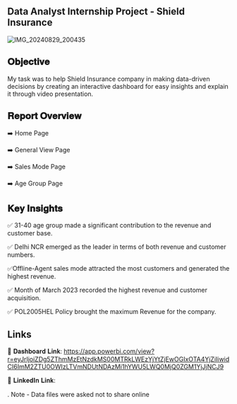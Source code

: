 
##  Data Analyst Internship Project - Shield Insurance
![IMG_20240829_200435](https://github.com/user-attachments/assets/6cd5b8c6-3a1a-439e-a6ec-6739b599636c)
## 𝐎𝐛𝐣𝐞𝐜𝐭𝐢𝐯𝐞
My task was to help Shield Insurance company in making data-driven decisions by creating an interactive dashboard for easy insights and explain it through video presentation.
## 𝐑𝐞𝐩𝐨𝐫𝐭 𝐎𝐯𝐞𝐫𝐯𝐢𝐞𝐰
➡️ Home Page

➡️ General View Page

➡️ Sales Mode Page

➡️ Age Group Page
## 𝐊𝐞𝐲 𝐈𝐧𝐬𝐢𝐠𝐡𝐭𝐬
✅ 31-40 age group made a significant contribution to the revenue and customer base.

✅ Delhi NCR emerged as the leader in terms of both revenue and customer numbers.

✅Offline-Agent sales mode attracted the most customers and generated the highest revenue.

✅ Month of March 2023 recorded the highest revenue and customer acquisition.

✅ POL2005HEL Policy brought the maximum Revenue for the company.
## Links
🔗 𝐃𝐚𝐬𝐡𝐛𝐨𝐚𝐫𝐝 𝐋𝐢𝐧𝐤: https://app.powerbi.com/view?r=eyJrIjoiZDg5ZThmMzEtNzdkMS00MTRkLWEzYjYtZjEwOGIxOTA4YjZiIiwidCI6ImM2ZTU0OWIzLTVmNDUtNDAzMi1hYWU5LWQ0MjQ0ZGM1YjJjNCJ9



🔗 𝐋𝐢𝐧𝐤𝐞𝐝𝐈𝐧 𝐋𝐢𝐧𝐤: 

. Note - Data files were asked not to share online
